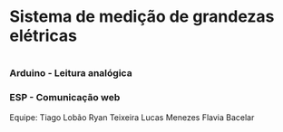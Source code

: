 <h1>Sistema de medição de grandezas elétricas<h1>

<h3>Arduino - Leitura analógica </h3>
<h3> ESP - Comunicação web </h3>


Equipe:
Tiago Lobão
Ryan Teixeira
Lucas Menezes
Flavia Bacelar
